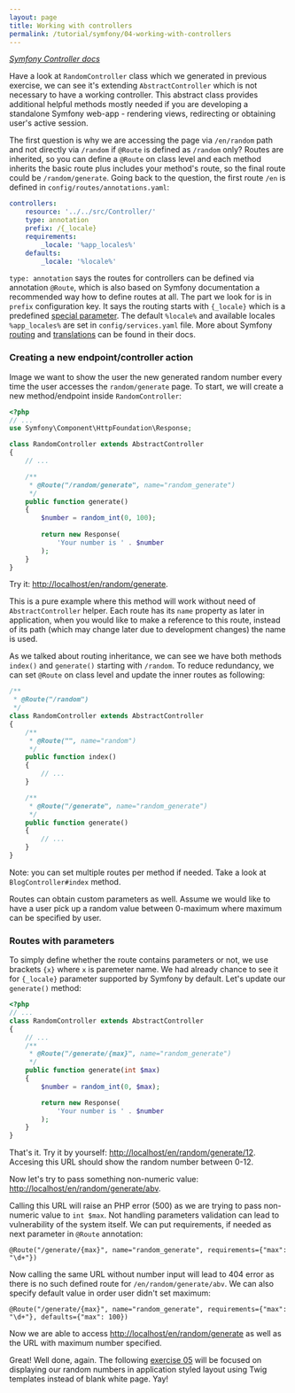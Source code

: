 ```yaml
---
layout: page
title: Working with controllers
permalink: /tutorial/symfony/04-working-with-controllers
---
```


[_Symfony Controller docs_](https://symfony.com/doc/current/controller.html)

Have a look at `RandomController` class which we generated in previous exercise,
we can see it's extending `AbstractController` which is not necessary to have a working controller.
This abstract class provides additional helpful methods mostly needed if you are developing
a standalone Symfony web-app - rendering views, redirecting or obtaining user's active session.

The first question is why we are accessing the page via `/en/random` path and not directly via
`/random` if `@Route` is defined as `/random` only? Routes are inherited, so you can define a `@Route`
on class level and each method inherits the basic route plus includes your method's route, so the final
route could be `/random/generate`. Going back to the question, the first route `/en` is defined in
`config/routes/annotations.yaml`:

```yaml
controllers:
    resource: '../../src/Controller/'
    type: annotation
    prefix: /{_locale}
    requirements:
        _locale: '%app_locales%'
    defaults:
        _locale: '%locale%'
```

`type: annotation` says the routes for controllers can be defined via annotation `@Route`, which is
also based on Symfony documentation a recommended way how to define routes at all. The part we look for
is in `prefix` configuration key. It says the routing starts with `{_locale}` which is a predefined
[special parameter](https://symfony.com/doc/current/routing.html#special-parameters).
The default `%locale%` and available locales `%app_locales%` are set in `config/services.yaml` file.
More about Symfony [routing](https://symfony.com/doc/current/routing.html)
and [translations](https://symfony.com/doc/current/translation.html) can be found in their docs.

### Creating a new endpoint/controller action

Image we want to show the user the new generated random number every time the user accesses the
`random/generate` page. To start, we will create a new method/endpoint inside `RandomController`:

```php
<?php
// ...
use Symfony\Component\HttpFoundation\Response;

class RandomController extends AbstractController
{
    // ...

    /**
     * @Route("/random/generate", name="random_generate")
     */
    public function generate()
    {
        $number = random_int(0, 100);
    
        return new Response(
            'Your number is ' . $number
        );
    }
}
```

Try it: [http://localhost/en/random/generate](http://localhost/en/random/generate).

This is a pure example where this method will work without need of `AbstractController` helper.
Each route has its `name` property as later in application, when you would like to make a reference
to this route, instead of its path (which may change later due to development changes) the name is used.

As we talked about routing inheritance, we can see we have both methods `index()` and `generate()`
starting with `/random`. To reduce redundancy, we can set `@Route` on class level and update the inner
routes as following:

```php
/**
 * @Route("/random")
 */
class RandomController extends AbstractController
{
    /**
     * @Route("", name="random")
     */
    public function index()
    {
        // ...
    }

    /**
     * @Route("/generate", name="random_generate")
     */
    public function generate()
    {
        // ...
    }
}
```

Note: you can set multiple routes per method if needed. Take a look at `BlogController#index` method.

Routes can obtain custom parameters as well. Assume we would like to have a user pick up a random value
between 0-maximum where maximum can be specified by user.

### Routes with parameters

To simply define whether the route contains parameters or not, we use brackets `{x}` where `x` is paremeter name.
We had already chance to see it for `{_locale}` parameter supported by Symfony by default.
Let's update our `generate()` method:

```php
<?php
// ...
class RandomController extends AbstractController
{
    // ...
    /**
     * @Route("/generate/{max}", name="random_generate")
     */
    public function generate(int $max)
    {
        $number = random_int(0, $max);

        return new Response(
            'Your number is ' . $number
        );
    }
}
```

That's it. Try it by yourself: [http://localhost/en/random/generate/12](http://localhost/en/random/generate/12).
Accesing this URL should show the random number between 0-12.

Now let's try to pass something non-numeric value:
[http://localhost/en/random/generate/abv](http://localhost/en/random/generate/abc).

Calling this URL will raise an PHP error (500) as we are trying to pass non-numeric value to `int $max`. Not handling
parameters validation can lead to vulnerability of the system itself. We can put requirements, if needed as next
parameter in `@Route` annotation:

```
@Route("/generate/{max}", name="random_generate", requirements={"max": "\d+"})
```

Now calling the same URL without number input will lead to 404 error as there is no such
defined route for `/en/random/generate/abv`. We can also specify default value in order user
didn't set maximum:

```
@Route("/generate/{max}", name="random_generate", requirements={"max": "\d+"}, defaults={"max": 100})
```

Now we are able to access [http://localhost/en/random/generate](http://localhost/en/random/generate)
as well as the URL with maximum number specified.

Great! Well done, again. The following [exercise 05](/tutorial/symfony/working-with-templates) will be focused
on displaying our random numbers in application styled layout using Twig templates instead of blank white page. Yay!
